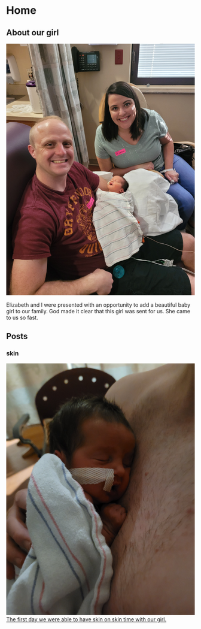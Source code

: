 # Home

## About our girl

![Image](/images/April-13-2022/20220413_172133.jpg)

Elizabeth and I were presented with an opportunity to add a beautiful baby girl to our family. God made it clear that this girl was sent for us. She came to us so fast.


## Posts

### skin
[![baby on chest](/images/April-14-2022/skin.jpg)](/blog/skin)
[The first day we were able to have skin on skin time with our girl.](/blog/skin)

